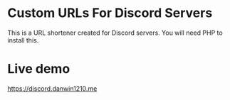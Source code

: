 # Custom URLs For Discord Servers
This is a URL shortener created for Discord servers. You will need PHP to install this.

# Live demo
https://discord.danwin1210.me
